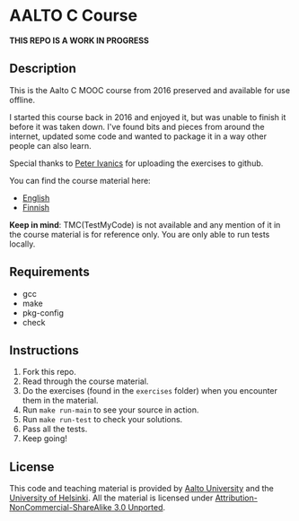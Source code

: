 # AALTO C Course

**THIS REPO IS A WORK IN PROGRESS**

## Description

This is the Aalto C MOOC course from 2016 preserved and available for use offline.

I started this course back in 2016 and enjoyed it, but was unable to finish it before it was taken down. I've found bits and pieces from around the internet, updated some code and wanted to package it in a way other people can also learn.

Special thanks to [Peter Ivanics](https://github.com/ivanicspeter92/2016-aalto-c/tree/master) for uploading the exercises to github.

You can find the course material here:

- [English](https://swawrzyn.github.io/aalto-c-mooc/en/home/)
- [Finnish](https://swawrzyn.github.io/aalto-c-mooc/fi/home/)

**Keep in mind**: TMC(TestMyCode) is not available and any mention of it in the course material is for reference only. You are only able to run tests locally.

## Requirements

- gcc
- make
- pkg-config
- check

## Instructions

1. Fork this repo.
2. Read through the course material.
3. Do the exercises (found in the `exercises` folder) when you encounter them in the material.
4. Run `make run-main` to see your source in action.
5. Run `make run-test` to check your solutions.
6. Pass all the tests.
7. Keep going!

## License

This code and teaching material is provided by [Aalto University](https://www.aalto.fi) and the [University of Helsinki](https://www.helsinki.fi). All the material is licensed under [Attribution-NonCommercial-ShareAlike 3.0 Unported](https://creativecommons.org/licenses/by-nc-sa/3.0/).
